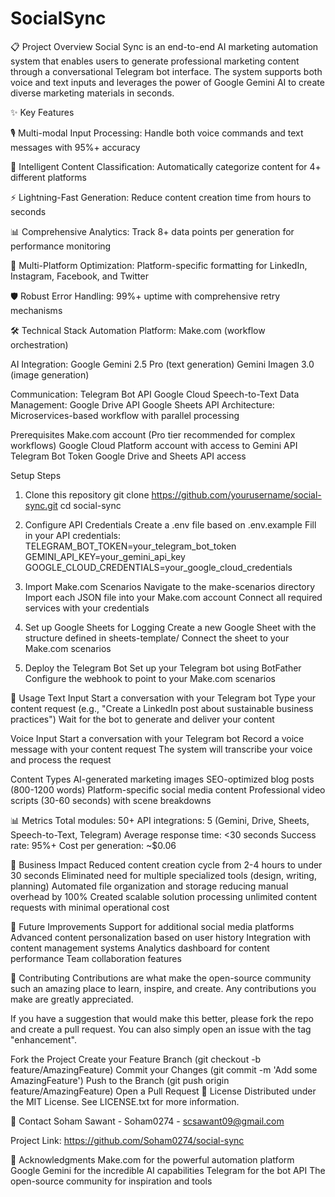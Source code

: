 # SocialSync
📋 Project Overview
Social Sync is an end-to-end AI marketing automation system that enables users to generate professional marketing content through a conversational Telegram bot interface. The system supports both voice and text inputs and leverages the power of Google Gemini AI to create diverse marketing materials in seconds.

✨ Key Features

🎙️ Multi-modal Input Processing: Handle both voice commands and text messages with 95%+ accuracy

🤖 Intelligent Content Classification: Automatically categorize content for 4+ different platforms

⚡ Lightning-Fast Generation: Reduce content creation time from hours to seconds

📊 Comprehensive Analytics: Track 8+ data points per generation for performance monitoring

🔄 Multi-Platform Optimization: Platform-specific formatting for LinkedIn, Instagram, Facebook, and Twitter

🛡️ Robust Error Handling: 99%+ uptime with comprehensive retry mechanisms

🛠️ Technical Stack
Automation Platform: Make.com (workflow orchestration)

AI Integration:
Google Gemini 2.5 Pro (text generation)
Gemini Imagen 3.0 (image generation)

Communication:
Telegram Bot API
Google Cloud Speech-to-Text
Data Management:
Google Drive API
Google Sheets API
Architecture: Microservices-based workflow with parallel processing

Prerequisites
Make.com account (Pro tier recommended for complex workflows)
Google Cloud Platform account with access to Gemini API
Telegram Bot Token
Google Drive and Sheets API access

Setup Steps
1. Clone this repository
git clone https://github.com/yourusername/social-sync.git
cd social-sync

2. Configure API Credentials
Create a .env file based on .env.example
Fill in your API credentials:
TELEGRAM_BOT_TOKEN=your_telegram_bot_token
GEMINI_API_KEY=your_gemini_api_key
GOOGLE_CLOUD_CREDENTIALS=your_google_cloud_credentials

3. Import Make.com Scenarios
Navigate to the make-scenarios directory
Import each JSON file into your Make.com account
Connect all required services with your credentials

5. Set up Google Sheets for Logging
Create a new Google Sheet with the structure defined in sheets-template/
Connect the sheet to your Make.com scenarios

6. Deploy the Telegram Bot
Set up your Telegram bot using BotFather
Configure the webhook to point to your Make.com scenarios

🚀 Usage
Text Input
Start a conversation with your Telegram bot
Type your content request (e.g., "Create a LinkedIn post about sustainable business practices")
Wait for the bot to generate and deliver your content

Voice Input
Start a conversation with your Telegram bot
Record a voice message with your content request
The system will transcribe your voice and process the request

Content Types
AI-generated marketing images
SEO-optimized blog posts (800-1200 words)
Platform-specific social media content
Professional video scripts (30-60 seconds) with scene breakdowns

📊 Metrics
Total modules: 50+
API integrations: 5 (Gemini, Drive, Sheets, Speech-to-Text, Telegram)
Average response time: <30 seconds
Success rate: 95%+
Cost per generation: ~$0.06

💼 Business Impact
Reduced content creation cycle from 2-4 hours to under 30 seconds
Eliminated need for multiple specialized tools (design, writing, planning)
Automated file organization and storage reducing manual overhead by 100%
Created scalable solution processing unlimited content requests with minimal operational cost

🔮 Future Improvements
 Support for additional social media platforms
 Advanced content personalization based on user history
 Integration with content management systems
 Analytics dashboard for content performance
 Team collaboration features

🤝 Contributing
Contributions are what make the open-source community such an amazing place to learn, inspire, and create. Any contributions you make are greatly appreciated.

If you have a suggestion that would make this better, please fork the repo and create a pull request. You can also simply open an issue with the tag "enhancement".

Fork the Project
Create your Feature Branch (git checkout -b feature/AmazingFeature)
Commit your Changes (git commit -m 'Add some AmazingFeature')
Push to the Branch (git push origin feature/AmazingFeature)
Open a Pull Request
📝 License
Distributed under the MIT License. See LICENSE.txt for more information.

📧 Contact
Soham Sawant - Soham0274 - scsawant09@gmail.com

Project Link: https://github.com/Soham0274/social-sync

🙏 Acknowledgments
Make.com for the powerful automation platform
Google Gemini for the incredible AI capabilities
Telegram for the bot API
The open-source community for inspiration and tools
